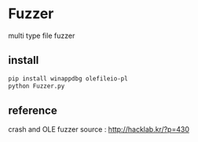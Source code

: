 # Fuzzer
multi type file fuzzer

## install
```bash
pip install winappdbg olefileio-pl
python Fuzzer.py
```

## reference
crash and OLE fuzzer source : http://hacklab.kr/?p=430
